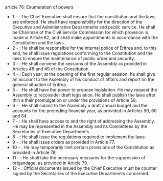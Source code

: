 article 76: Enumeration of powers

<ul>
			<li>1 - : The Chief Executive shall ensure that the constitution and the laws are enforced. He shall have responsibility for the direction of the Executive and Administrative Departments and public service. He shall be Chairman of the Civil Service Commission for which provision is made in Article 82, and shall make appointments in accordance with the Constitution and the laws.<ul>
			</ul></li>			<li>2 - : He shall be responsible for the internal police of Eritrea and, to this end; he shall issue regulations conforming to the Constitution and the laws to ensure the maintenance of public order and security.<ul>
			</ul></li>			<li>3 - : He shall convene the sessions of the Assembly as provided in Articles 48 and 49 of the Constitution.<ul>
			</ul></li>			<li>4 - : Each year, at the opening of the first regular session, he shall give an account to the Assembly of his conduct of affairs and report on the general situation of Eritrea.<ul>
			</ul></li>			<li>5 - : He shall have the power to propose legislation. He may request the Assembly to reconsider draft legislation. He shall publish the laws after thin a their promulgation or under the provisions of Article 58.<ul>
			</ul></li>			<li>6 - : He shall submit to the Assembly a draft annual budget and the accounts for the preceding financial year, as provided in Articles 59, 60 and 64.<ul>
			</ul></li>			<li>7 - : He shall have access to and the right of addressing the Assembly. He may be represented in the Assembly and its Committees by the Secretaries of Executive Departments.<ul>
			</ul></li>			<li>8 - : He shall issue the regulations required to implement the laws.<ul>
			</ul></li>			<li>9 - : He shall issue orders as provided in Article 77.<ul>
			</ul></li>			<li>10 - : He may temporarily limit certain provisions of the Constitution as provided in Article 78.<ul>
			</ul></li>			<li>11 - : He shall take the necessary measures for the suppression of brigandage, as provided in Article 79.<ul>
			</ul></li>			<li>12 - : Official documents issued by the Chief Executive must be counter signed by the Secretaries of the Executive Departments concerned.<ul>
			</ul></li></ul>